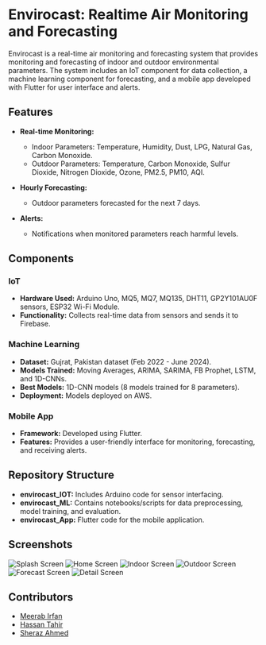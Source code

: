 # Envirocast: Realtime Air Monitoring and Forecasting

Envirocast is a real-time air monitoring and forecasting system that provides monitoring and forecasting of indoor and outdoor environmental parameters. The system includes an IoT component for data collection, a machine learning component for forecasting, and a mobile app developed with Flutter for user interface and alerts.

## Features

- **Real-time Monitoring:**
  - Indoor Parameters: Temperature, Humidity, Dust, LPG, Natural Gas, Carbon Monoxide.
  - Outdoor Parameters: Temperature, Carbon Monoxide, Sulfur Dioxide, Nitrogen Dioxide, Ozone, PM2.5, PM10, AQI.

- **Hourly Forecasting:**
  - Outdoor parameters forecasted for the next 7 days.

- **Alerts:**
  - Notifications when monitored parameters reach harmful levels.

## Components

### IoT
- **Hardware Used:** Arduino Uno, MQ5, MQ7, MQ135, DHT11, GP2Y101AU0F sensors, ESP32 Wi-Fi Module.
- **Functionality:** Collects real-time data from sensors and sends it to Firebase.

### Machine Learning
- **Dataset:** Gujrat, Pakistan dataset (Feb 2022 - June 2024).
- **Models Trained:** Moving Averages, ARIMA, SARIMA, FB Prophet, LSTM, and 1D-CNNs.
- **Best Models:** 1D-CNN models (8 models trained for 8 parameters).
- **Deployment:** Models deployed on AWS.

### Mobile App
- **Framework:** Developed using Flutter.
- **Features:** Provides a user-friendly interface for monitoring, forecasting, and receiving alerts.

## Repository Structure

- **envirocast_IOT:** Includes Arduino code for sensor interfacing.
- **envirocast_ML:** Contains notebooks/scripts for data preprocessing, model training, and evaluation.
- **envirocast_App:** Flutter code for the mobile application.

## Screenshots

![Splash Screen](https://github.com/11a55an/air-pollution-forecasting/blob/main/envirocast_App/screenshots/splash.png)
![Home Screen](https://github.com/11a55an/air-pollution-forecasting/blob/main/envirocast_App/screenshots/home.png)
![Indoor Screen](https://github.com/11a55an/air-pollution-forecasting/blob/main/envirocast_App/screenshots/indoor.png)
![Outdoor Screen](https://github.com/11a55an/air-pollution-forecasting/blob/main/envirocast_App/screenshots/outdoor.png)
![Forecast Screen](https://github.com/11a55an/air-pollution-forecasting/blob/main/envirocast_App/screenshots/forecast.png)
![Detail Screen](https://github.com/11a55an/air-pollution-forecasting/blob/main/envirocast_App/screenshots/detail.png)

## Contributors

- [Meerab Irfan](https://github.com/Meer03)
- [Hassan Tahir](https://github.com/11a55an)
- [Sheraz Ahmed](https://github.com/SherazAhmed100)
